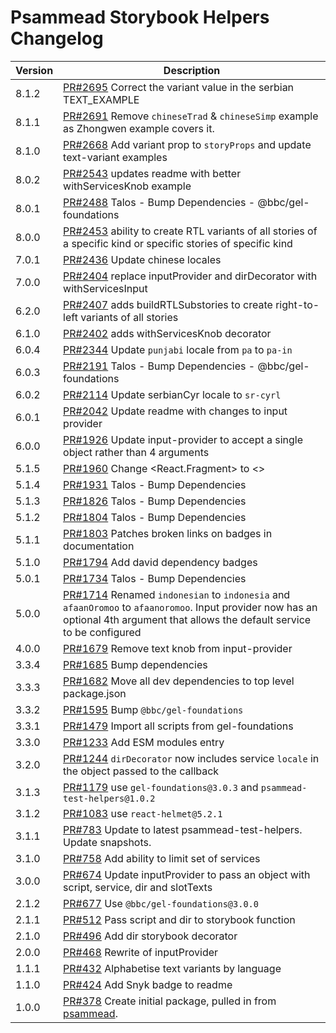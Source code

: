 # Psammead Storybook Helpers Changelog

<!-- prettier-ignore -->
| Version | Description |
|---------|-------------|
| 8.1.2 | [PR#2695](https://github.com/bbc/psammead/pull/2695) Correct the variant value in the serbian TEXT_EXAMPLE  |
| 8.1.1 | [PR#2691](https://github.com/bbc/psammead/pull/2691) Remove `chineseTrad` & `chineseSimp` example as Zhongwen example covers it.  |
| 8.1.0 | [PR#2668](https://github.com/bbc/psammead/pull/2668) Add variant prop to `storyProps` and update text-variant examples |
| 8.0.2 | [PR#2543](https://github.com/bbc/psammead/pull/2543) updates readme with better withServicesKnob example |
| 8.0.1 | [PR#2488](https://github.com/bbc/psammead/pull/2488) Talos - Bump Dependencies - @bbc/gel-foundations |
| 8.0.0 | [PR#2453](https://github.com/bbc/psammead/pull/2453) ability to create RTL variants of all stories of a specific kind or specific stories of specific kind |
| 7.0.1 | [PR#2436](https://github.com/bbc/psammead/pull/2436) Update chinese locales |
| 7.0.0 | [PR#2404](https://github.com/bbc/psammead/pull/2404) replace inputProvider and dirDecorator with withServicesInput |
| 6.2.0 | [PR#2407](https://github.com/bbc/psammead/pull/2407) adds buildRTLSubstories to create right-to-left variants of all stories |
| 6.1.0 | [PR#2402](https://github.com/bbc/psammead/pull/2402) adds withServicesKnob decorator |
| 6.0.4 | [PR#2344](https://github.com/bbc/psammead/pull/2344) Update `punjabi` locale from `pa` to `pa-in` |
| 6.0.3 | [PR#2191](https://github.com/bbc/psammead/pull/2191) Talos - Bump Dependencies - @bbc/gel-foundations |
| 6.0.2 | [PR#2114](https://github.com/bbc/psammead/pull/2114) Update serbianCyr locale to `sr-cyrl`|
| 6.0.1 | [PR#2042](https://github.com/bbc/psammead/pull/1926) Update readme with changes to input provider |
| 6.0.0 | [PR#1926](https://github.com/bbc/psammead/pull/1926) Update input-provider to accept a single object rather than 4 arguments |
| 5.1.5 | [PR#1960](https://github.com/bbc/psammead/pull/1960) Change <React.Fragment> to <> |
| 5.1.4 | [PR#1931](https://github.com/bbc/psammead/pull/1931) Talos - Bump Dependencies |
| 5.1.3 | [PR#1826](https://github.com/bbc/psammead/pull/1826) Talos - Bump Dependencies |
| 5.1.2 | [PR#1804](https://github.com/bbc/psammead/pull/1804) Talos - Bump Dependencies |
| 5.1.1 | [PR#1803](https://github.com/bbc/psammead/pull/1803/) Patches broken links on badges in documentation |
| 5.1.0 | [PR#1794](https://github.com/bbc/psammead/pull/1794) Add david dependency badges |
| 5.0.1 | [PR#1734](https://github.com/bbc/psammead/pull/1734) Talos - Bump Dependencies |
| 5.0.0 | [PR#1714](https://github.com/bbc/psammead/pull/1714) Renamed `indonesian` to `indonesia` and `afaanOromoo` to `afaanoromoo`.  Input provider now has an optional 4th argument that allows the default service to be configured |
| 4.0.0 | [PR#1679](https://github.com/bbc/psammead/pull/1679) Remove text knob from input-provider |
| 3.3.4   | [PR#1685](https://github.com/bbc/psammead/pull/1685) Bump dependencies |
| 3.3.3 | [PR#1682](https://github.com/bbc/psammead/pull/1682) Move all dev dependencies to top level package.json |
| 3.3.2 | [PR#1595](https://github.com/bbc/psammead/pull/1595) Bump `@bbc/gel-foundations` |
| 3.3.1 | [PR#1479](https://github.com/bbc/psammead/pull/1479) Import all scripts from gel-foundations |
| 3.3.0 | [PR#1233](https://github.com/bbc/psammead/pull/1233) Add ESM modules entry |
| 3.2.0 | [PR#1244](https://github.com/bbc/psammead/pull/1244) `dirDecorator` now includes service `locale` in the object passed to the callback |
| 3.1.3 | [PR#1179](https://github.com/bbc/psammead/pull/1179) use `gel-foundations@3.0.3` and `psammead-test-helpers@1.0.2`|
| 3.1.2 | [PR#1083](https://github.com/bbc/psammead/pull/1083) use `react-helmet@5.2.1` |
| 3.1.1 | [PR#783](https://github.com/bbc/psammead/pull/783) Update to latest psammead-test-helpers. Update snapshots. |
| 3.1.0   | [PR#758](https://github.com/bbc/psammead/pull/758) Add ability to limit set of services |
| 3.0.0   | [PR#674](https://github.com/bbc/psammead/pull/674) Update inputProvider to pass an object with script, service, dir and slotTexts |
| 2.1.2   | [PR#677](https://github.com/bbc/psammead/pull/677) Use `@bbc/gel-foundations@3.0.0` |
| 2.1.1   | [PR#512](https://github.com/bbc/psammead/pull/512) Pass script and dir to storybook function |
| 2.1.0   | [PR#496](https://github.com/bbc/psammead/pull/496) Add dir storybook decorator |
| 2.0.0   | [PR#468](https://github.com/bbc/psammead/pull/468) Rewrite of inputProvider |
| 1.1.1   | [PR#432](https://github.com/bbc/psammead/pull/432) Alphabetise text variants by language |
| 1.1.0   | [PR#424](https://github.com/bbc/psammead/pull/424) Add Snyk badge to readme |
| 1.0.0   | [PR#378](https://github.com/bbc/psammead/pull/378) Create initial package, pulled in from [psammead](https://github.com/BBC-News/psammead/blob/latest/CONTRIBUTING.md). |

